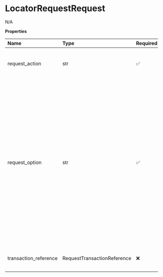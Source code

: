 # LocatorRequestRequest

N/A

**Properties**

| Name                  | Type                        | Required | Description                                                                                                                                                                                                                                                                                                                                                                                                                                                                                    |
| :-------------------- | :-------------------------- | :------- | :--------------------------------------------------------------------------------------------------------------------------------------------------------------------------------------------------------------------------------------------------------------------------------------------------------------------------------------------------------------------------------------------------------------------------------------------------------------------------------------------- |
| request_action        | str                         | ✅       | Indicates the action to be taken by the XML service. The only valid value is 'Locator'.                                                                                                                                                                                                                                                                                                                                                                                                        |
| request_option        | str                         | ✅       | Indicates the type of request. Valid values: 1-Locations (Drop Locations and Will call locations) 8-All available Additional Services 16-All available Program Types 24-All available Additional Services and Program types 32-All available Retail Locations 40-All available Retail Locations and Additional Services 48-All available Retail Locations and Program Types 56-All available Retail Locations, Additional Services and Program Types 64-Search for UPS Access Point Locations. |
| transaction_reference | RequestTransactionReference | ❌       | TransactionReference identifies transactions between client and server.                                                                                                                                                                                                                                                                                                                                                                                                                        |

<!-- This file was generated by liblab | https://liblab.com/ -->
